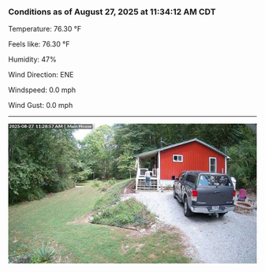 ### Conditions as of August 27, 2025 at 11:34:12 AM CDT 

Temperature: 76.30 &deg;F

Feels like: 76.30 &deg;F

Humidity: 47%

Wind Direction: ENE

Windspeed: 0.0 mph

Wind Gust: 0.0 mph

---

<img src="./images/latest.jpeg"/>

